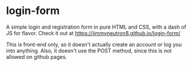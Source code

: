 # login-form
A simple login and registration form in pure HTML and CSS, with a dash of JS for flavor.
Check it out at https://jimmyneutron8.github.io/login-form/

This is front-end only, so it doesn't actually create an account or log you into anything. Also, it doesn't use the POST method, since this is not allowed on github pages.
